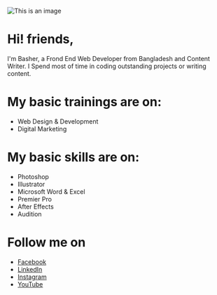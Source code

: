 ![This is an image](https://blogger.googleusercontent.com/img/a/AVvXsEhUxbWLZnEFkGG_MrgOS5GyLBHxs3oM7RfILICG9T6dU-LONk9Cfkm1wkFl3oX2L7SlYjaGfRl1VMDOBG-Qip3ADbj5mXlxLxZhX8F8w9PnZSOuwTuc5y5nyh4CGX8JQGt172hAwZ5mB8pQI9R8AZ7_Lqn0F3t4jwyXAKMuMHvErwbCib_jYRa6lmxF)
# Hi! friends,
I'm Basher, a Frond End Web Developer from  Bangladesh and Content Writer. I Spend most of time in coding outstanding projects or writing content.
<!---
bashersir/bashersir is a ✨ special ✨ repository because its `README.md` (this file) appears on your GitHub profile.
You can click the Preview link to take a look at your changes.
--->
# My basic trainings are on:
* Web Design & Development
* Digital Marketing

# My basic skills are on:
* Photoshop
* Illustrator
* Microsoft Word & Excel
* Premier Pro
* After Effects
* Audition

# Follow me on
* [Facebook](https://www.facebook.com/bashersir)
* [LinkedIn](https://www.linkedin.com/in/bashersir/)
* [Instagram](https://www.instagram.com/bashersir/)
* [YouTube](https://www.youtube.com/channel/UCScQ-dDOY5QM4deMUbgnJ9A)
